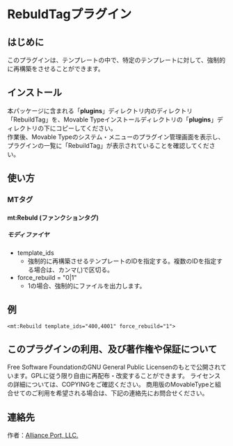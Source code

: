 # RebuldTagプラグイン

## はじめに

このプラグインは、テンプレートの中で、特定のテンプレートに対して、強制的に再構築をさせることができます。

## インストール

本パッケージに含まれる「**plugins**」ディレクトリ内のディレクトリ「RebuildTag」を、Movable
Typeインストールディレクトリの「**plugins**」ディレクトリの下にコピーしてください。\
作業後、Movable Typeのシステム・メニューのプラグイン管理画面を表示し、プラグインの一覧に「RebuildTag」が表示されていることを確認してください。

## 使い方

### MTタグ

#### mt:Rebuld (ファンクションタグ)

##### モディファイヤ

- template_ids
    - 強制的に再構築させるテンプレートのIDを指定する。複数のIDを指定する場合は、カンマ(,)で区切る。
- force_rebuild = "0|1"
    - 1の場合、強制的にファイルを出力します。

## 例

```
<mt:Rebuild template_ids="400,4001" force_rebuild="1">
```



## このプラグインの利用、及び著作権や保証について

Free Software FoundationのGNU General Public Licensenのもとで公開されています。GPLに従う限り自由に再配布・改変することができます。
ライセンスの詳細については、COPYINGをご確認ください。
商用版のMovableTypeと組合せてのご利用を希望される場合は、下記の連絡先にお問合せください。


## 連絡先

作者：[Alliance Port, LLC.](http://www.allianceport.jp/)
